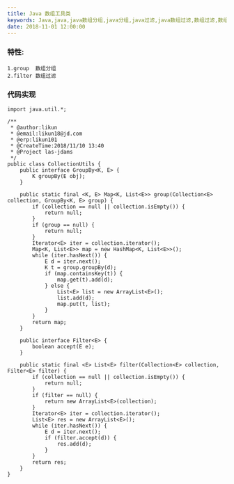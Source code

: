 ```yaml
---
title: Java 数组工具类
keywords: Java,java,java数组分组,java分组,java过滤,java数组过滤,数组过滤,数组分组,分组,java collection group util,java collection filter util
date: 2018-11-01 12:00:00
---
```

### 特性:
    1.group  数组分组
    2.filter 数组过滤
<!--more-->
### 代码实现
    import java.util.*;
    
    /**
     * @author:likun
     * @email:likun18@jd.com
     * @erp:likun101
     * @CreateTime:2018/11/10 13:40
     * @Project las-jdams
     */
    public class CollectionUtils {
        public interface GroupBy<K, E> {
            K groupBy(E obj);
        }
    
        public static final <K, E> Map<K, List<E>> group(Collection<E> collection, GroupBy<K, E> group) {
            if (collection == null || collection.isEmpty()) {
                return null;
            }
            if (group == null) {
                return null;
            }
            Iterator<E> iter = collection.iterator();
            Map<K, List<E>> map = new HashMap<K, List<E>>();
            while (iter.hasNext()) {
                E d = iter.next();
                K t = group.groupBy(d);
                if (map.containsKey(t)) {
                    map.get(t).add(d);
                } else {
                    List<E> list = new ArrayList<E>();
                    list.add(d);
                    map.put(t, list);
                }
            }
            return map;
        }
    
        public interface Filter<E> {
            boolean accept(E e);
        }
    
        public static final <E> List<E> filter(Collection<E> collection, Filter<E> filter) {
            if (collection == null || collection.isEmpty()) {
                return null;
            }
            if (filter == null) {
                return new ArrayList<E>(collection);
            }
            Iterator<E> iter = collection.iterator();
            List<E> res = new ArrayList<E>();
            while (iter.hasNext()) {
                E d = iter.next();
                if (filter.accept(d)) {
                    res.add(d);
                }
            }
            return res;
        }
    }